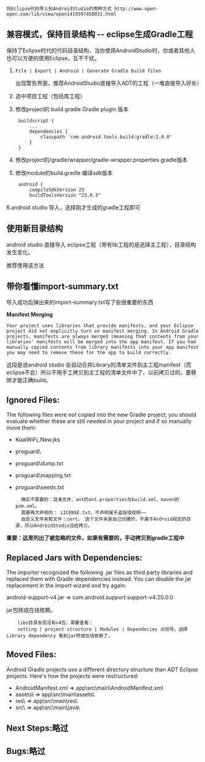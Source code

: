 	将Eclipse代码导入到AndroidStudio的两种方式 http://www.open-open.com/lib/view/open1419597450031.html
	
## 兼容模式，保持目录结构 -- eclipse生成Gradle工程 ##

保持了Eclipse时代的代码目录结构，当你使用AndroidStudio时，你或者其他人也可以方便的使用Eclipse，互不干扰。

1. `File | Export | Android | Generate Gradle build files`

	出现警告界面，推荐AndroidStudio直接导入ADT的工程（一堆直接导入好处）

2. 选中项目工程（包括库工程）

3. 修改project的 build.gradle Gradle plugin 版本

		buildscript {
		    ...
		    dependencies {
		        classpath 'com.android.tools.build:gradle:2.0.0'
		    }
		}

4. 修改project的/gradle/wrapper/gradle-wrapper.properties gradle版本

		

5. 修改module的build.gradle 编译sdk版本

		android {
		    compileSdkVersion 23
		    buildToolsVersion "23.0.3"

6.android studio 导入，选择刚才生成的gradle工程即可

## 使用新目录结构 ##

android studio 直接导入 eclipse工程（带有lib工程的是选择主工程），目录结构发生变化。

推荐使用该方法

## 带你看懂import-summary.txt ##

导入成功后弹出来的import-summary.txt写了些很重要的东西

**Manifest Merging**

	Your project uses libraries that provide manifests, and your Eclipse
	project did not explicitly turn on manifest merging. In Android Gradle
	projects, manifests are always merged (meaning that contents from your
	libraries' manifests will be merged into the app manifest. If you had
	manually copied contents from library manifests into your app manifest
	you may need to remove these for the app to build correctly.

这段是说android studio 会自动合并Library的清单文件到主工程manifest（而eclipse不会）所以不用手工拷贝到主工程的清单文件中了，以前拷贝过的，要移除才能正确build。

**Ignored Files:**
--------------
The following files were *not* copied into the new Gradle project; you
should evaluate whether these are still needed in your project and if
so manually move them:

* KuaiWiFi_New.jks
* proguard\
* proguard\dump.txt
* proguard\mapping.txt
* proguard\seeds.txt

		确实不需要的：混淆文件、ant的ant.properties与build.xml、maven的pom.xml。
		需要再次声明的： LICENSE.txt。不声明属于盗版侵权啊~~
		自定义文件夹和文件：cert。 这个文件夹是自己创建的，不属于Android规定的目录，所以AndroidStudio没给拷贝。
**重要：这里列出了被忽略的文件，如果有需要的，手动拷贝到gradle工程中**

**Replaced Jars with Dependencies:**
--------------------------------
The importer recognized the following .jar files as third party
libraries and replaced them with Gradle dependencies instead.
You can disable the jar replacement in the import wizard and try again:

android-support-v4.jar => com.android.support:support-v4:20.0.0

jar包转成在线依赖。

		libs目录发现没有v4包，需要查看：
		setting | project structure | Modules | Dependecies 点加号，选择 Library dependency 看到jar转成在线依赖了。

**Moved Files:**
------------
Android Gradle projects use a different directory structure than ADT
Eclipse projects. Here's how the projects were restructured:

* AndroidManifest.xml => app\src\main\AndroidManifest.xml
* assets\ => app\src\main\assets\
* res\ => app\src\main\res\
* src\ => app\src\main\java\

**Next Steps:略过**
-----------
**Bugs:略过**
-----

